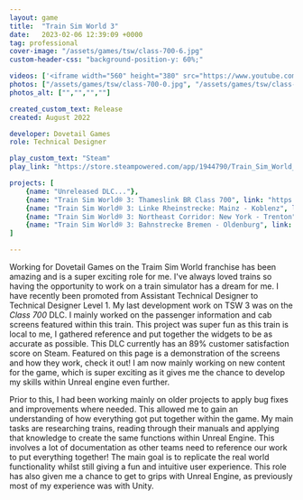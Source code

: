 ```yaml
---
layout: game
title:  "Train Sim World 3"
date:   2023-02-06 12:39:09 +0000
tag: professional
cover-image: "/assets/games/tsw/class-700-6.jpg"
custom-header-css: "background-position-y: 60%;"

videos: ['<iframe width="560" height="380" src="https://www.youtube.com/embed/HCHRfF93XWg" title="YouTube video player" frameborder="0" allow="accelerometer; autoplay; clipboard-write; encrypted-media; gyroscope; picture-in-picture; web-share" allowfullscreen></iframe>']
photos: ["/assets/games/tsw/class-700-0.jpg", "/assets/games/tsw/class-700-5.jpg",  "/assets/games/tsw/leftrhein-0.jpg", "/assets/games/tsw/trenton-1.jpg","/assets/games/tsw/bremen-0.jpg"]
photos_alt: ["","","",""]

created_custom_text: Release
created: August 2022

developer: Dovetail Games
role: Technical Designer

play_custom_text: "Steam"
play_link: "https://store.steampowered.com/app/1944790/Train_Sim_World_3/"

projects: [
    {name: "Unreleased DLC..."},
    {name: "Train Sim World® 3: Thameslink BR Class 700", link: "https://store.steampowered.com/app/2182350/Train_Sim_World_3_Thameslink_BR_Class_7000_EMU_AddOn/"},
    {name: "Train Sim World® 3: Linke Rheinstrecke: Mainz - Koblenz", link: "https://store.steampowered.com/app/2101401/Train_Sim_World_3_Linke_Rheinstrecke_Mainz__Koblenz_Route_AddOn/"},
    {name: "Train Sim World® 3: Northeast Corridor: New York - Trenton", link: "https://store.steampowered.com/app/2182370/Train_Sim_World_3_Northeast_Corridor_New_York__Trenton/"},
    {name: "Train Sim World® 3: Bahnstrecke Bremen - Oldenburg", link: "https://store.steampowered.com/app/1998977/Train_Sim_World_3_Bahnstrecke_Bremen__Oldenburg_Route_AddOn/"}
]

---
```

Working for Dovetail Games on the Traim Sim World franchise has been amazing and is a super exciting role for me. I've always loved trains so having the opportunity to work on a train simulator has a dream for me. I have recently been promoted from Assistant Technical Designer to Technical Designer Level 1. My last development work on TSW 3 was on the <i>Class 700</i> DLC. I mainly worked on the passenger information and cab screens featured within this train. This project was super fun as this train is local to me, I gathered reference and put together the widgets to be as accurate as possible. This DLC currently has an 89% customer satisfaction score on Steam. Featured on this page is a demonstration of the screens and how they work, check it out! I am now mainly working on new content for the game, which is super exciting as it gives me the chance to develop my skills within Unreal engine even further.

Prior to this, I had been working mainly on older projects to apply bug fixes and improvements where needed. This allowed me to gain an understanding of how everything got put together within the game. My main tasks are researching trains, reading through their manuals and applying that knowledge to create the same functions within Unreal Engine. This involves a lot of documentation as other teams need to reference our work to put everything together! The main goal is to replicate the real world functionality whilst still giving a fun and intuitive user experience. This role has also given me a chance to get to grips with Unreal Engine, as previously most of my experience was with Unity. 